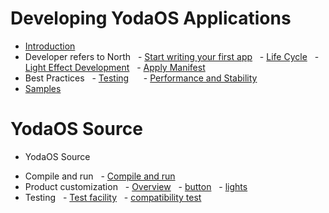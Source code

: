 # Developing YodaOS Applications
- [Introduction](INTRO.md)
- Developer refers to North <!-- (guidance/00-guidance.md) -->
  - [Start writing your first app](guidance/01-build-your-first-app.md)
  - [Life Cycle](guidance/02-lifetime.md)
  - [Light Effect Development](guidance/03-lightd.md)
  - [Apply Manifest](guidance/04-app-manifest.md)
- Best Practices <!-- (best-practice/00-best-practice.md) -->
  - [Testing](best-practice/01-testing.md)
  <!-- - [Debug](best-practice/02-debugging.md) -->
  - [Performance and Stability](best-practice/03-performance-stability.md)
- [Samples](https://github.com/Rokid/yoda-samples)

# YodaOS Source

- YodaOS Source
<!-- - Compile and package -->
- Compile and run
  - [Compile and run](yodaos-source/system/compile-run.md)
- Product customization <!-- (yodaos-source/customization/00-customization.md) -->
  - [Overview](yodaos-source/customization/01-overview.md)
  - [button](yodaos-source/customization/02-keyboard.md)
  - [lights](yodaos-source/customization/03-light.md)
  <!-- - [iOS/Android SDK]() -->
- Testing
  - [Test facility](yodaos-source/testing/test-tools-introduce.md)
  - [compatibility test](yodaos-source/testing/unit-test-introduce.md)